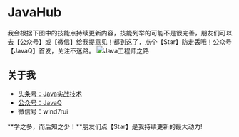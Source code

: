 # JavaHub
我会根据下图中的技能点持续更新内容，技能列举的可能不是很完善，朋友们可以去【公众号】或【微信】给我提意见！都到这了，点个【Star】防走丢哦！公众号【JavaQ】首发，关注不迷路。
![Java工程师之路](https://github.com/wind7rui/JavaHub/blob/master/pics/Java%E5%B7%A5%E7%A8%8B%E5%B8%88%E4%B9%8B%E8%B7%AF.png)

## 关于我
* [头条号：Java实战技术](https://www.toutiao.com/c/user/62859607968/#mid=1575311975640078)
* [公众号：JavaQ](https://mp.weixin.qq.com/s/QE2PY9B4iFFV9gCabkJzcw?_blank)
* 微信号：wind7rui

**学之多，而后知之少！**朋友们点【Star】是我持续更新的最大动力!
